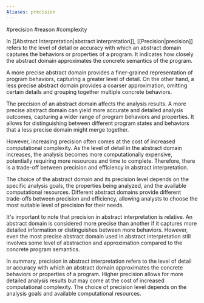 ```yaml
---
Aliases: precision
---
```

#precision #reason #complexity

In [[Abstract Interpretation|abstract interpretation]], [[Precision|precision]] refers to the level of detail or accuracy with which an abstract domain captures the behaviors or properties of a program. It indicates how closely the abstract domain approximates the concrete semantics of the program.

A more precise abstract domain provides a finer-grained representation of program behaviors, capturing a greater level of detail. On the other hand, a less precise abstract domain provides a coarser approximation, omitting certain details and grouping together multiple concrete behaviors.

The precision of an abstract domain affects the analysis results. A more precise abstract domain can yield more accurate and detailed analysis outcomes, capturing a wider range of program behaviors and properties. It allows for distinguishing between different program states and behaviors that a less precise domain might merge together.

However, increasing precision often comes at the cost of increased computational complexity. As the level of detail in the abstract domain increases, the analysis becomes more computationally expensive, potentially requiring more resources and time to complete. Therefore, there is a trade-off between precision and efficiency in abstract interpretation.

The choice of the abstract domain and its precision level depends on the specific analysis goals, the properties being analyzed, and the available computational resources. Different abstract domains provide different trade-offs between precision and efficiency, allowing analysts to choose the most suitable level of precision for their needs.

It's important to note that precision in abstract interpretation is relative. An abstract domain is considered more precise than another if it captures more detailed information or distinguishes between more behaviors. However, even the most precise abstract domain used in abstract interpretation still involves some level of abstraction and approximation compared to the concrete program semantics.

In summary, precision in abstract interpretation refers to the level of detail or accuracy with which an abstract domain approximates the concrete behaviors or properties of a program. Higher precision allows for more detailed analysis results but may come at the cost of increased computational complexity. The choice of precision level depends on the analysis goals and available computational resources.
